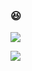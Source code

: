 ### 😆
<a href="https://velog.io/@rawoon" target="_blank"><img src="https://img.shields.io/badge/Velog-20C997?style=flat&logo=Velog&logoColor=white"/></a>
<p><img src="https://img.shields.io/badge/SSAFY-1BB1E7?style=flat&logo=SSAFY&logoColor=white"/></p>
